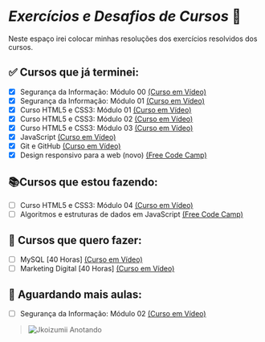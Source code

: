 # *Exercícios e Desafios de Cursos* :memo:

Neste espaço irei colocar minhas resoluções dos exercícios resolvidos dos cursos.

## :white_check_mark: Cursos que já terminei:

- [x] Segurança da Informação: Módulo 00 [(Curso em Vídeo)](https://www.youtube.com/watch?v=KvPtIl-Gz2E&list=PLHz_AreHm4dlaTyjolzCFC6IjLzO8O0XV)
- [x] Segurança da Informação: Módulo 01 [(Curso em Vídeo)](https://www.youtube.com/watch?v=UMJgG-hp0f8&list=PLHz_AreHm4dkYS6J9KeYgCCVpo5OXkvgE)
- [x] Curso HTML5 e CSS3: Módulo 01 [(Curso em Vídeo)](https://www.youtube.com/watch?v=Ejkb_YpuHWs&list=PLHz_AreHm4dkZ9-atkcmcBaMZdmLHft8n)
- [x] Curso HTML5 e CSS3: Módulo 02 [(Curso em Vídeo)](https://www.youtube.com/watch?v=vPNIAJ9B4hg&list=PLHz_AreHm4dlUpEXkY1AyVLQGcpSgVF8s)
- [x] Curso HTML5 e CSS3: Módulo 03 [(Curso em Vídeo)](https://www.youtube.com/watch?v=ofFgnDtn_1c&list=PLHz_AreHm4dmcAviDwiGgHbeEJToxbOpZ)
- [x] JavaScript [(Curso em Vídeo)](https://www.youtube.com/watch?v=1-w1RfGIov4&list=PLHz_AreHm4dlsK3Nr9GVvXCbpQyHQl1o1)
- [x] Git e GitHub [(Curso em Vídeo)](https://www.youtube.com/watch?v=xEKo29OWILE&list=PLHz_AreHm4dm7ZULPAmadvNhH6vk9oNZA)
- [x] Design responsivo para a web (novo) [(Free Code Camp)](https://www.freecodecamp.org/portuguese/learn/2022/responsive-web-design/)

## :books:Cursos que estou fazendo:
- [ ] Curso HTML5 e CSS3: Módulo 04 [(Curso em Vídeo)](https://www.youtube.com/watch?v=zHKHMmEG9vE&list=PLHz_AreHm4dkcVCk2Bn_fdVQ81Fkrh6WT)
- [ ] Algoritmos e estruturas de dados em JavaScript [(Free Code Camp)](https://www.freecodecamp.org/portuguese/learn/javascript-algorithms-and-data-structures/)

## :date: Cursos que quero fazer:
- [ ] MySQL [40 Horas] [(Curso em Vídeo)](https://www.cursoemvideo.com/curso/mysql/)
- [ ] Marketing Digital [40 Horas] [(Curso em Vídeo)](https://www.cursoemvideo.com/curso/marketing-digital/)

## :date: Aguardando mais aulas:

- [ ] Segurança da Informação: Módulo 02 [(Curso em Vídeo)](https://www.youtube.com/watch?v=77pG2rellUk&list=PLHz_AreHm4dlT599reA1xLkbT83g2gMvI)

>![Jkoizumii Anotando ](https://user-images.githubusercontent.com/115995202/202778646-5ae0e4c8-c8b9-474e-9036-12c0038782a7.png)
